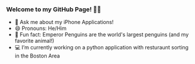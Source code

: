 ### Welcome to my GitHub Page! 👋😄
- 💬 Ask me about my iPhone Applications!
- 😄 Pronouns: He/Him
- 🐧 Fun fact: Emperor Penguins are the world's largest penguins (and my favorite animal!)
- 💻 I’m currently working on a python application with resturaunt sorting in the Boston Area
<!--
Here are some ideas to get you started:

- 🔭 I’m currently working on ...
- 🌱 I’m currently learning ...
- 👯 I’m looking to collaborate on ...
- 🤔 I’m looking for help with ...
-->
